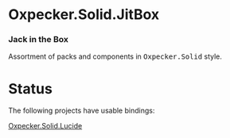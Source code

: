# Oxpecker.Solid.JitBox

### Jack in the Box

Assortment of packs and components in <kbd>Oxpecker.Solid</kbd> style.

# Status

The following projects have usable bindings:

[Oxpecker.Solid.Lucide](https://github.com/shayanhabibi/Oxpecker.Solid.JitBox/tree/master/Oxpecker.Solid.Lucide)
